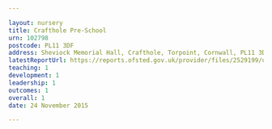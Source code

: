 ```yaml
---

layout: nursery
title: Crafthole Pre-School
urn: 102798
postcode: PL11 3DF
address: Sheviock Memorial Hall, Crafthole, Torpoint, Cornwall, PL11 3DF
latestReportUrl: https://reports.ofsted.gov.uk/provider/files/2529199/urn/102798.pdf
teaching: 1
development: 1
leadership: 1
outcomes: 1
overall: 1
date: 24 November 2015

---
```

